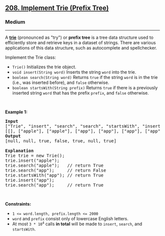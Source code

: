 <h2><a href="https://leetcode.com/problems/implement-trie-prefix-tree/">208. Implement Trie (Prefix Tree)</a></h2><h3>Medium</h3><hr><div style="user-select: auto;"><p style="user-select: auto;">A <a href="https://en.wikipedia.org/wiki/Trie" target="_blank" style="user-select: auto;"><strong style="user-select: auto;">trie</strong></a> (pronounced as "try") or <strong style="user-select: auto;">prefix tree</strong> is a tree data structure used to efficiently store and retrieve keys in a dataset of strings. There are various applications of this data structure, such as autocomplete and spellchecker.</p>

<p style="user-select: auto;">Implement the Trie class:</p>

<ul style="user-select: auto;">
	<li style="user-select: auto;"><code style="user-select: auto;">Trie()</code> Initializes the trie object.</li>
	<li style="user-select: auto;"><code style="user-select: auto;">void insert(String word)</code> Inserts the string <code style="user-select: auto;">word</code> into the trie.</li>
	<li style="user-select: auto;"><code style="user-select: auto;">boolean search(String word)</code> Returns <code style="user-select: auto;">true</code> if the string <code style="user-select: auto;">word</code> is in the trie (i.e., was inserted before), and <code style="user-select: auto;">false</code> otherwise.</li>
	<li style="user-select: auto;"><code style="user-select: auto;">boolean startsWith(String prefix)</code> Returns <code style="user-select: auto;">true</code> if there is a previously inserted string <code style="user-select: auto;">word</code> that has the prefix <code style="user-select: auto;">prefix</code>, and <code style="user-select: auto;">false</code> otherwise.</li>
</ul>

<p style="user-select: auto;">&nbsp;</p>
<p style="user-select: auto;"><strong class="example" style="user-select: auto;">Example 1:</strong></p>

<pre style="user-select: auto;"><strong style="user-select: auto;">Input</strong>
["Trie", "insert", "search", "search", "startsWith", "insert", "search"]
[[], ["apple"], ["apple"], ["app"], ["app"], ["app"], ["app"]]
<strong style="user-select: auto;">Output</strong>
[null, null, true, false, true, null, true]

<strong style="user-select: auto;">Explanation</strong>
Trie trie = new Trie();
trie.insert("apple");
trie.search("apple");   // return True
trie.search("app");     // return False
trie.startsWith("app"); // return True
trie.insert("app");
trie.search("app");     // return True
</pre>

<p style="user-select: auto;">&nbsp;</p>
<p style="user-select: auto;"><strong style="user-select: auto;">Constraints:</strong></p>

<ul style="user-select: auto;">
	<li style="user-select: auto;"><code style="user-select: auto;">1 &lt;= word.length, prefix.length &lt;= 2000</code></li>
	<li style="user-select: auto;"><code style="user-select: auto;">word</code> and <code style="user-select: auto;">prefix</code> consist only of lowercase English letters.</li>
	<li style="user-select: auto;">At most <code style="user-select: auto;">3 * 10<sup style="user-select: auto;">4</sup></code> calls <strong style="user-select: auto;">in total</strong> will be made to <code style="user-select: auto;">insert</code>, <code style="user-select: auto;">search</code>, and <code style="user-select: auto;">startsWith</code>.</li>
</ul>
</div>